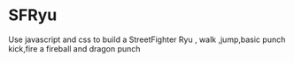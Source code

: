 # SFRyu
Use javascript and css to build a StreetFighter Ryu , walk ,jump,basic punch kick,fire a fireball and dragon punch
